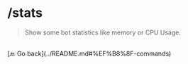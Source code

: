 # /stats
> Show some bot statistics like memory or CPU Usage.
<br>
 [🔙 Go back](../README.md#%EF%B8%8F-commands)